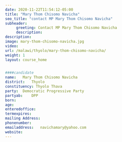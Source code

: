 ```yaml
---
date: 2020-11-22T11:54:12-05:00
title: "Mary Thom Chisomo Navicha"
seo_title: "contact MP Mary Thom Chisomo Navicha"
subheader:
     greeting: Contact MP Mary Thom Chisomo Navicha
     description: 
description: 
image: mary-thom-chisomo-navicha.jpg
video: 
url: /malawi/thyolo/mary-thom-chisomo-navicha/
weight: 1
layout: course_home


####candidate
name:	Mary Thom Chisomo Navicha
district:	Thyolo
constituency: Thyolo Thava
party:	Democratic Progressive Party
partyab:	DPP
born:
age: 
enteredoffice:	
termexpires:	
mailing Address:
phonenumber:	
emailaddress:	navichamary@yahoo.com
website:	
---
```


